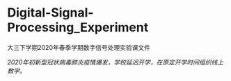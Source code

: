 # Digital-Signal-Processing_Experiment
大三下学期2020年春季学期数字信号处理实验课文件

*2020年初新型冠状病毒肺炎疫情爆发，学校延迟开学，在原定开学时间组织线上教学。*
